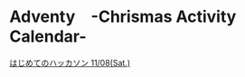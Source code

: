 Adventy　-Chrismas Activity Calendar-
=======

[はじめてのハッカソン 11/08(Sat.)](http://hackathon-firststep.doorkeeper.jp/events/14800)
